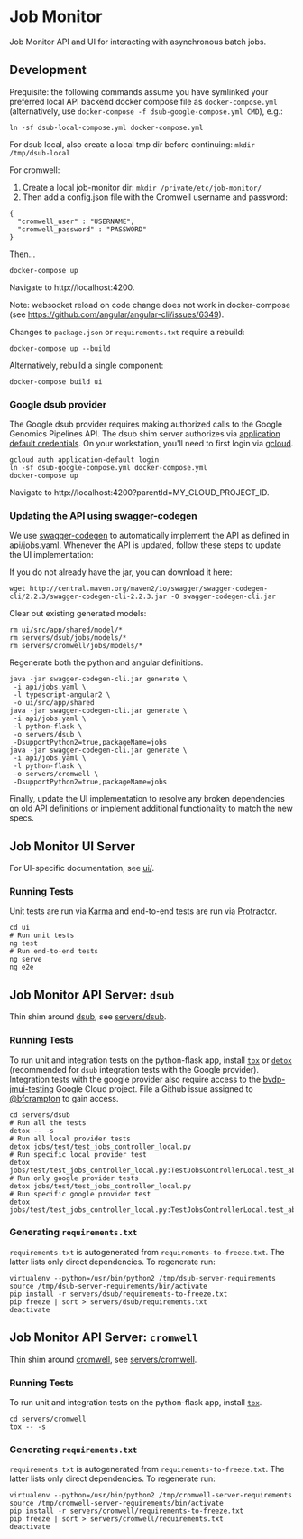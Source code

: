 # Job Monitor

Job Monitor API and UI for interacting with asynchronous batch jobs.

## Development

Prequisite: the following commands assume you have symlinked your preferred
local API backend docker compose file as `docker-compose.yml` (alternatively,
use `docker-compose -f dsub-google-compose.yml CMD`), e.g.:

```
ln -sf dsub-local-compose.yml docker-compose.yml
```

For dsub local, also create a local tmp dir before continuing:
`mkdir /tmp/dsub-local`

For cromwell:
1. Create a local job-monitor dir: `mkdir /private/etc/job-monitor/`
2. Then add a config.json file with the Cromwell username and password:
```
{
  "cromwell_user" : "USERNAME",
  "cromwell_password" : "PASSWORD"
}
```

Then...

```
docker-compose up
```

Navigate to http://localhost:4200.

Note: websocket reload on code change does not work in docker-compose (see
https://github.com/angular/angular-cli/issues/6349).

Changes to `package.json` or `requirements.txt` require a rebuild:

```
docker-compose up --build
```

Alternatively, rebuild a single component:

```
docker-compose build ui
```

### Google dsub provider

The Google dsub provider requires making authorized calls to the Google Genomics
Pipelines API. The dsub shim server authorizes via [application default
credentials](https://developers.google.com/identity/protocols/application-default-credentials).
On your workstation, you'll need to first login via [gcloud](https://cloud.google.com/sdk/docs/quickstarts).

```
gcloud auth application-default login
ln -sf dsub-google-compose.yml docker-compose.yml
docker-compose up
```

Navigate to http://localhost:4200?parentId=MY_CLOUD_PROJECT_ID.


### Updating the API using swagger-codegen

We use [swagger-codegen](https://github.com/swagger-api/swagger-codegen) to automatically implement the API as defined in api/jobs.yaml.
Whenever the API is updated, follow these steps to update the UI implementation:

If you do not already have the jar, you can download it here:
```
wget http://central.maven.org/maven2/io/swagger/swagger-codegen-cli/2.2.3/swagger-codegen-cli-2.2.3.jar -O swagger-codegen-cli.jar
```

Clear out existing generated models:
```
rm ui/src/app/shared/model/*
rm servers/dsub/jobs/models/*
rm servers/cromwell/jobs/models/*
```

Regenerate both the python and angular definitions.
```
java -jar swagger-codegen-cli.jar generate \
 -i api/jobs.yaml \
 -l typescript-angular2 \
 -o ui/src/app/shared
java -jar swagger-codegen-cli.jar generate \
 -i api/jobs.yaml \
 -l python-flask \
 -o servers/dsub \
 -DsupportPython2=true,packageName=jobs
java -jar swagger-codegen-cli.jar generate \
 -i api/jobs.yaml \
 -l python-flask \
 -o servers/cromwell \
 -DsupportPython2=true,packageName=jobs
```

Finally, update the UI implementation to resolve any broken dependencies on old API definitions or implement additional functionality to match the new specs.

## Job Monitor UI Server

For UI-specific documentation, see [ui/](ui/README.md).

### Running Tests
Unit tests are run via [Karma](https://karma-runner.github.io) and end-to-end
tests are run via [Protractor](http://www.protractortest.org/).
```
cd ui
# Run unit tests
ng test
# Run end-to-end tests
ng serve
ng e2e
```


## Job Monitor API Server: `dsub`

Thin shim around [dsub](https://github.com/googlegenomics/dsub), see
[servers/dsub](servers/dsub).

### Running Tests
To run unit and integration tests on the python-flask app, install
[`tox`](https://github.com/tox-dev/tox) or
[`detox`](https://github.com/tox-dev/detox) (recommended for `dsub`
integration tests with the Google provider). Integration tests with the google
provider also require access to the [bvdp-jmui-testing](https://console.cloud.google.com/home/dashboard?project=bvdp-jmui-testing)
Google Cloud project. File a Github issue assigned to
[@bfcrampton](https://github.com/bfcrampton) to gain access.

```
cd servers/dsub
# Run all the tests
detox -- -s
# Run all local provider tests
detox jobs/test/test_jobs_controller_local.py
# Run specific local provider test
detox jobs/test/test_jobs_controller_local.py:TestJobsControllerLocal.test_abort_job
# Run only google provider tests
detox jobs/test/test_jobs_controller_local.py
# Run specific google provider test
detox jobs/test/test_jobs_controller_local.py:TestJobsControllerLocal.test_abort_job
```

### Generating `requirements.txt`

`requirements.txt` is autogenerated from `requirements-to-freeze.txt`. The
latter lists only direct dependencies. To regenerate run:
```
virtualenv --python=/usr/bin/python2 /tmp/dsub-server-requirements
source /tmp/dsub-server-requirements/bin/activate
pip install -r servers/dsub/requirements-to-freeze.txt
pip freeze | sort > servers/dsub/requirements.txt
deactivate
```


## Job Monitor API Server: `cromwell`

Thin shim around [cromwell](https://github.com/broadinstitute/cromwell), see
[servers/cromwell](servers/cromwell).

### Running Tests
To run unit and integration tests on the python-flask app, install
[`tox`](https://github.com/tox-dev/tox).
```
cd servers/cromwell
tox -- -s
```

### Generating `requirements.txt`

`requirements.txt` is autogenerated from `requirements-to-freeze.txt`. The
latter lists only direct dependencies. To regenerate run:
```
virtualenv --python=/usr/bin/python2 /tmp/cromwell-server-requirements
source /tmp/cromwell-server-requirements/bin/activate
pip install -r servers/cromwell/requirements-to-freeze.txt
pip freeze | sort > servers/cromwell/requirements.txt
deactivate
```
